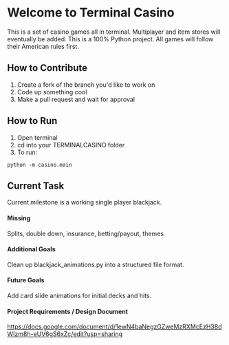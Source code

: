 # Welcome to Terminal Casino

This is a set of casino games all in terminal. Multiplayer and item stores will eventually be added. This is a 100% Python project.
All games will follow their American rules first.

## How to Contribute

1. Create a fork of the branch you'd like to work on
2. Code up something cool
3. Make a pull request and wait for approval

## How to Run
1. Open terminal
2. cd into your TERMINALCASINO folder
3. To run:
```
python -m casino.main
```

## Current Task

Current milestone is a working single player blackjack.

#### Missing

Splits, double down, insurance, betting/payout, themes

#### Additional Goals
Clean up blackjack_animations.py into a structured file format.

#### Future Goals
Add card slide animations for initial decks and hits.

#### Project Requirements / Design Document
https://docs.google.com/document/d/1ewN4baNegzGZweMzRXMcEzH38dWIzm8h-eUV6gS6xZc/edit?usp=sharing
